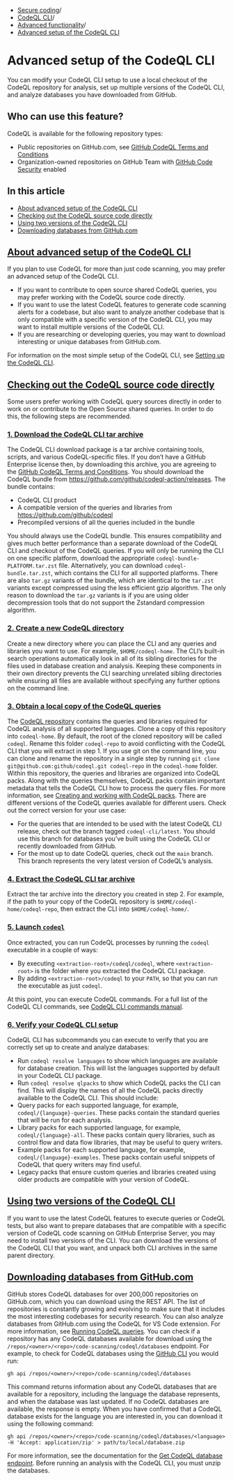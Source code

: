   * [Secure coding](https://docs.github.com/en/code-security "Secure coding")/
  * [CodeQL CLI](https://docs.github.com/en/code-security/codeql-cli "CodeQL CLI")/
  * [Advanced functionality](https://docs.github.com/en/code-security/codeql-cli/using-the-advanced-functionality-of-the-codeql-cli "Advanced functionality")/
  * [Advanced setup of the CodeQL CLI](https://docs.github.com/en/code-security/codeql-cli/using-the-advanced-functionality-of-the-codeql-cli/advanced-setup-of-the-codeql-cli "Advanced setup of the CodeQL CLI")


# Advanced setup of the CodeQL CLI
You can modify your CodeQL CLI setup to use a local checkout of the CodeQL repository for analysis, set up multiple versions of the CodeQL CLI, and analyze databases you have downloaded from GitHub.
## Who can use this feature?
CodeQL is available for the following repository types:
  * Public repositories on GitHub.com, see [GitHub CodeQL Terms and Conditions](https://github.com/github/codeql-cli-binaries/blob/main/LICENSE.md)
  * Organization-owned repositories on GitHub Team with [GitHub Code Security](https://docs.github.com/en/get-started/learning-about-github/about-github-advanced-security) enabled


## In this article
  * [About advanced setup of the CodeQL CLI](https://docs.github.com/en/code-security/codeql-cli/using-the-advanced-functionality-of-the-codeql-cli/advanced-setup-of-the-codeql-cli#about-advanced-setup-of-the-codeql-cli)
  * [Checking out the CodeQL source code directly](https://docs.github.com/en/code-security/codeql-cli/using-the-advanced-functionality-of-the-codeql-cli/advanced-setup-of-the-codeql-cli#checking-out-the-codeql-source-code-directly)
  * [Using two versions of the CodeQL CLI](https://docs.github.com/en/code-security/codeql-cli/using-the-advanced-functionality-of-the-codeql-cli/advanced-setup-of-the-codeql-cli#using-two-versions-of-the-codeql-cli)
  * [Downloading databases from GitHub.com](https://docs.github.com/en/code-security/codeql-cli/using-the-advanced-functionality-of-the-codeql-cli/advanced-setup-of-the-codeql-cli#downloading-databases-from-githubcom)


## [About advanced setup of the CodeQL CLI](https://docs.github.com/en/code-security/codeql-cli/using-the-advanced-functionality-of-the-codeql-cli/advanced-setup-of-the-codeql-cli#about-advanced-setup-of-the-codeql-cli)
If you plan to use CodeQL for more than just code scanning, you may prefer an advanced setup of the CodeQL CLI.
  * If you want to contribute to open source shared CodeQL queries, you may prefer working with the CodeQL source code directly.
  * If you want to use the latest CodeQL features to generate code scanning alerts for a codebase, but also want to analyze another codebase that is only compatible with a specific version of the CodeQL CLI, you may want to install multiple versions of the CodeQL CLI.
  * If you are researching or developing queries, you may want to download interesting or unique databases from GitHub.com.


For information on the most simple setup of the CodeQL CLI, see [Setting up the CodeQL CLI](https://docs.github.com/en/code-security/codeql-cli/getting-started-with-the-codeql-cli/setting-up-the-codeql-cli).
## [Checking out the CodeQL source code directly](https://docs.github.com/en/code-security/codeql-cli/using-the-advanced-functionality-of-the-codeql-cli/advanced-setup-of-the-codeql-cli#checking-out-the-codeql-source-code-directly)
Some users prefer working with CodeQL query sources directly in order to work on or contribute to the Open Source shared queries. In order to do this, the following steps are recommended.
### [1. Download the CodeQL CLI tar archive](https://docs.github.com/en/code-security/codeql-cli/using-the-advanced-functionality-of-the-codeql-cli/advanced-setup-of-the-codeql-cli#1-download-the-codeql-cli-tar-archive)
The CodeQL CLI download package is a tar archive containing tools, scripts, and various CodeQL-specific files. If you don’t have a GitHub Enterprise license then, by downloading this archive, you are agreeing to the [GitHub CodeQL Terms and Conditions](https://securitylab.github.com/tools/codeql/license).
You should download the CodeQL bundle from <https://github.com/github/codeql-action/releases>. The bundle contains:
  * CodeQL CLI product
  * A compatible version of the queries and libraries from <https://github.com/github/codeql>
  * Precompiled versions of all the queries included in the bundle


You should always use the CodeQL bundle. This ensures compatibility and gives much better performance than a separate download of the CodeQL CLI and checkout of the CodeQL queries. If you will only be running the CLI on one specific platform, download the appropriate `codeql-bundle-PLATFORM.tar.zst` file. Alternatively, you can download `codeql-bundle.tar.zst`, which contains the CLI for all supported platforms.
There are also `tar.gz` variants of the bundle, which are identical to the `tar.zst` variants except compressed using the less efficient gzip algorithm. The only reason to download the `tar.gz` variants is if you are using older decompression tools that do not support the Zstandard compression algorithm.
### [2. Create a new CodeQL directory](https://docs.github.com/en/code-security/codeql-cli/using-the-advanced-functionality-of-the-codeql-cli/advanced-setup-of-the-codeql-cli#2-create-a-new-codeql-directory)
Create a new directory where you can place the CLI and any queries and libraries you want to use. For example, `$HOME/codeql-home`.
The CLI’s built-in search operations automatically look in all of its sibling directories for the files used in database creation and analysis. Keeping these components in their own directory prevents the CLI searching unrelated sibling directories while ensuring all files are available without specifying any further options on the command line.
### [3. Obtain a local copy of the CodeQL queries](https://docs.github.com/en/code-security/codeql-cli/using-the-advanced-functionality-of-the-codeql-cli/advanced-setup-of-the-codeql-cli#3-obtain-a-local-copy-of-the-codeql-queries)
The [CodeQL repository](https://github.com/github/codeql) contains the queries and libraries required for CodeQL analysis of all supported languages. Clone a copy of this repository into `codeql-home`.
By default, the root of the cloned repository will be called `codeql`. Rename this folder `codeql-repo` to avoid conflicting with the CodeQL CLI that you will extract in step 1. If you use git on the command line, you can clone and rename the repository in a single step by running `git clone git@github.com:github/codeql.git codeql-repo` in the `codeql-home` folder.
Within this repository, the queries and libraries are organized into CodeQL packs. Along with the queries themselves, CodeQL packs contain important metadata that tells the CodeQL CLI how to process the query files. For more information, see [Creating and working with CodeQL packs](https://docs.github.com/en/code-security/codeql-cli/using-the-advanced-functionality-of-the-codeql-cli/creating-and-working-with-codeql-packs).
There are different versions of the CodeQL queries available for different users. Check out the correct version for your use case:
  * For the queries that are intended to be used with the latest CodeQL CLI release, check out the branch tagged `codeql-cli/latest`. You should use this branch for databases you’ve built using the CodeQL CLI or recently downloaded from GitHub.
  * For the most up to date CodeQL queries, check out the `main` branch. This branch represents the very latest version of CodeQL’s analysis.


### [4. Extract the CodeQL CLI tar archive](https://docs.github.com/en/code-security/codeql-cli/using-the-advanced-functionality-of-the-codeql-cli/advanced-setup-of-the-codeql-cli#4-extract-the-codeql-cli-tar-archive)
Extract the tar archive into the directory you created in step 2.
For example, if the path to your copy of the CodeQL repository is `$HOME/codeql-home/codeql-repo`, then extract the CLI into `$HOME/codeql-home/`.
### [5. Launch `codeql`](https://docs.github.com/en/code-security/codeql-cli/using-the-advanced-functionality-of-the-codeql-cli/advanced-setup-of-the-codeql-cli#5-launch-codeql)
Once extracted, you can run CodeQL processes by running the `codeql` executable in a couple of ways:
  * By executing `<extraction-root>/codeql/codeql`, where `<extraction-root>` is the folder where you extracted the CodeQL CLI package.
  * By adding `<extraction-root>/codeql` to your `PATH`, so that you can run the executable as just `codeql`.


At this point, you can execute CodeQL commands. For a full list of the CodeQL CLI commands, see [CodeQL CLI commands manual](https://docs.github.com/en/code-security/codeql-cli/codeql-cli-manual).
### [6. Verify your CodeQL CLI setup](https://docs.github.com/en/code-security/codeql-cli/using-the-advanced-functionality-of-the-codeql-cli/advanced-setup-of-the-codeql-cli#6-verify-your-codeql-cli-setup)
CodeQL CLI has subcommands you can execute to verify that you are correctly set up to create and analyze databases:
  * Run `codeql resolve languages` to show which languages are available for database creation. This will list the languages supported by default in your CodeQL CLI package.
  * Run `codeql resolve qlpacks` to show which CodeQL packs the CLI can find. This will display the names of all the CodeQL packs directly available to the CodeQL CLI. This should include:
  * Query packs for each supported language, for example, `codeql/{language}-queries`. These packs contain the standard queries that will be run for each analysis.
  * Library packs for each supported language, for example, `codeql/{language}-all`. These packs contain query libraries, such as control flow and data flow libraries, that may be useful to query writers.
  * Example packs for each supported language, for example, `codeql/{language}-examples`. These packs contain useful snippets of CodeQL that query writers may find useful.
  * Legacy packs that ensure custom queries and libraries created using older products are compatible with your version of CodeQL.


## [Using two versions of the CodeQL CLI](https://docs.github.com/en/code-security/codeql-cli/using-the-advanced-functionality-of-the-codeql-cli/advanced-setup-of-the-codeql-cli#using-two-versions-of-the-codeql-cli)
If you want to use the latest CodeQL features to execute queries or CodeQL tests, but also want to prepare databases that are compatible with a specific version of CodeQL code scanning on GitHub Enterprise Server, you may need to install two versions of the CLI. You can download the versions of the CodeQL CLI that you want, and unpack both CLI archives in the same parent directory.
## [Downloading databases from GitHub.com](https://docs.github.com/en/code-security/codeql-cli/using-the-advanced-functionality-of-the-codeql-cli/advanced-setup-of-the-codeql-cli#downloading-databases-from-githubcom)
GitHub stores CodeQL databases for over 200,000 repositories on GitHub.com, which you can download using the REST API. The list of repositories is constantly growing and evolving to make sure that it includes the most interesting codebases for security research.
You can also analyze databases from GitHub.com using the CodeQL for VS Code extension. For more information, see [Running CodeQL queries](https://docs.github.com/en/code-security/codeql-for-vs-code/getting-started-with-codeql-for-vs-code/running-codeql-queries).
You can check if a repository has any CodeQL databases available for download using the `/repos/<owner>/<repo>/code-scanning/codeql/databases` endpoint. For example, to check for CodeQL databases using the [GitHub CLI](https://cli.github.com/manual/gh_api) you would run:
```
gh api /repos/<owner>/<repo>/code-scanning/codeql/databases

```

This command returns information about any CodeQL databases that are available for a repository, including the language the database represents, and when the database was last updated. If no CodeQL databases are available, the response is empty.
When you have confirmed that a CodeQL database exists for the language you are interested in, you can download it using the following command:
```
gh api /repos/<owner>/<repo>/code-scanning/codeql/databases/<language> -H 'Accept: application/zip' > path/to/local/database.zip

```

For more information, see the documentation for the [Get CodeQL database endpoint](https://docs.github.com/en/rest/code-scanning?apiVersion=2022-11-28#get-a-codeql-database-for-a-repository).
Before running an analysis with the CodeQL CLI, you must unzip the databases.
